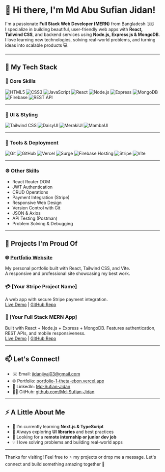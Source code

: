 # 👋 Hi there, I'm Md Abu Sufian Jidan!

I'm a passionate **Full Stack Web Developer (MERN)** from Bangladesh 🇧🇩  
I specialize in building beautiful, user-friendly web apps with **React, Tailwind CSS**, and backend services using **Node.js, Express js & MongoDB**.  
I love learning new technologies, solving real-world problems, and turning ideas into scalable products 💻

---

## 💼 My Tech Stack

### 🧠 Core Skills

![HTML5](https://img.shields.io/badge/-HTML5-E34F26?logo=html5&logoColor=fff&style=flat)
![CSS3](https://img.shields.io/badge/-CSS3-1572B6?logo=css3&logoColor=fff&style=flat)
![JavaScript](https://img.shields.io/badge/-JavaScript-F7DF1E?logo=javascript&logoColor=000&style=flat)
![React](https://img.shields.io/badge/-React-61DAFB?logo=react&logoColor=000&style=flat)
![Node.js](https://img.shields.io/badge/-Node.js-339933?logo=node.js&logoColor=fff&style=flat)
![Express](https://img.shields.io/badge/-Express.js-000000?logo=express&logoColor=fff&style=flat)
![MongoDB](https://img.shields.io/badge/-MongoDB-47A248?logo=mongodb&logoColor=fff&style=flat)
![Firebase](https://img.shields.io/badge/-Firebase-FFCA28?logo=firebase&logoColor=000&style=flat)
![REST API](https://img.shields.io/badge/-REST%20API-02569B?logo=fastapi&logoColor=fff&style=flat)

---

### 🎨 UI & Styling

![Tailwind CSS](https://img.shields.io/badge/-Tailwind%20CSS-38B2AC?logo=tailwind-css&logoColor=fff&style=flat)
![DaisyUI](https://img.shields.io/badge/-DaisyUI-3B82F6?style=flat&logoColor=white)
![MerakiUI](https://img.shields.io/badge/-MerakiUI-9333EA?style=flat)
![MambaUI](https://img.shields.io/badge/-MambaUI-6D28D9?style=flat)

---

### 🔧 Tools & Deployment

![Git](https://img.shields.io/badge/-Git-F05032?logo=git&logoColor=fff&style=flat)
![GitHub](https://img.shields.io/badge/-GitHub-181717?logo=github&logoColor=fff&style=flat)
![Vercel](https://img.shields.io/badge/-Vercel-000000?logo=vercel&logoColor=fff&style=flat)
![Surge](https://img.shields.io/badge/-Surge-000000?style=flat)
![Firebase Hosting](https://img.shields.io/badge/-Firebase%20Hosting-FF6F00?logo=firebase&logoColor=fff&style=flat)
![Stripe](https://img.shields.io/badge/-Stripe-635BFF?logo=stripe&logoColor=fff&style=flat)
![Vite](https://img.shields.io/badge/-Vite-646CFF?logo=vite&logoColor=fff&style=flat)

---

### ⚙️ Other Skills

- React Router DOM
- JWT Authentication
- CRUD Operations
- Payment Integration (Stripe)
- Responsive Web Design
- Version Control with Git
- JSON & Axios
- API Testing (Postman)
- Problem Solving & Debugging

---

## 🚀 Projects I'm Proud Of

### 🌐 [Portfolio Website](https://portfolio-1-theta-ebon.vercel.app)
My personal portfolio built with React, Tailwind CSS, and Vite.  
A responsive and professional site showcasing my best work.

### 💳 [Your Stripe Project Name]
A web app with secure Stripe payment integration.  
[Live Demo](#) | [GitHub Repo](#)

### 📲 [Your Full Stack MERN App]
Built with React + Node.js + Express + MongoDB. Features authentication, REST APIs, and mobile responsiveness.  
[Live Demo](#) | [GitHub Repo](#)

---

## 📫 Let's Connect!

- ✉️ Email: jidanjiyaj03@gmail.com  
- 🌐 Portfolio: [portfolio-1-theta-ebon.vercel.app](https://portfolio-1-theta-ebon.vercel.app)
- 💼 LinkedIn: [Md-Sufian-Jidan](https://www.linkedin.com/in/md-abu-sufian-jidan/)
- 🧑‍💻 GitHub: [github.com/Md-Sufian-Jidan](https://github.com/Md-Sufian-Jidan)

---

## ⚡ A Little About Me

- 🌱 I’m currently learning **Next.js & TypeScript**
- 🧠 Always exploring **UI libraries** and best practices
- 🤝 Looking for a **remote internship or junior dev job**
- 💡 I love solving problems and building real-world apps

---

Thanks for visiting! Feel free to ⭐ my projects or drop me a message. Let's connect and build something amazing together 🙌
